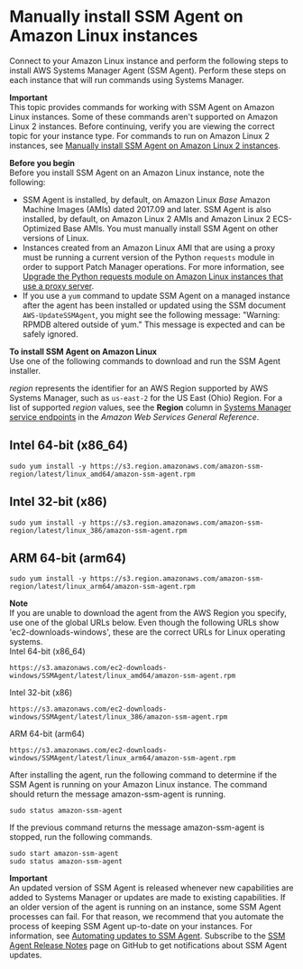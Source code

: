 # Manually install SSM Agent on Amazon Linux instances<a name="agent-install-al"></a>

Connect to your Amazon Linux instance and perform the following steps to install AWS Systems Manager Agent \(SSM Agent\)\. Perform these steps on each instance that will run commands using Systems Manager\. 

**Important**  
This topic provides commands for working with SSM Agent on Amazon Linux instances\. Some of these commands aren't supported on Amazon Linux 2 instances\. Before continuing, verify you are viewing the correct topic for your instance type\. For commands to run on Amazon Linux 2 instances, see [Manually install SSM Agent on Amazon Linux 2 instances](agent-install-al2.md)\.

**Before you begin**  
Before you install SSM Agent on an Amazon Linux instance, note the following:
+ SSM Agent is installed, by default, on Amazon Linux *Base* Amazon Machine Images \(AMIs\) dated 2017\.09 and later\. SSM Agent is also installed, by default, on Amazon Linux 2 AMIs and Amazon Linux 2 ECS\-Optimized Base AMIs\. You must manually install SSM Agent on other versions of Linux\.
+ Instances created from an Amazon Linux AMI that are using a proxy must be running a current version of the Python `requests` module in order to support Patch Manager operations\. For more information, see [Upgrade the Python requests module on Amazon Linux instances that use a proxy server](sysman-proxy-with-ssm-agent-al-python-requests.md)\.
+ If you use a `yum` command to update SSM Agent on a managed instance after the agent has been installed or updated using the SSM document `AWS-UpdateSSMAgent`, you might see the following message: "Warning: RPMDB altered outside of yum\." This message is expected and can be safely ignored\.

**To install SSM Agent on Amazon Linux**  
Use one of the following commands to download and run the SSM Agent installer\. 

*region* represents the identifier for an AWS Region supported by AWS Systems Manager, such as `us-east-2` for the US East \(Ohio\) Region\. For a list of supported *region* values, see the **Region** column in [Systems Manager service endpoints](https://docs.aws.amazon.com/general/latest/gr/ssm.html#ssm_region) in the *Amazon Web Services General Reference*\.

## Intel 64\-bit \(x86\_64\)<a name="aLinuxIntel64"></a>

```
sudo yum install -y https://s3.region.amazonaws.com/amazon-ssm-region/latest/linux_amd64/amazon-ssm-agent.rpm
```

## Intel 32\-bit \(x86\)<a name="aLinuxIntel32"></a>

```
sudo yum install -y https://s3.region.amazonaws.com/amazon-ssm-region/latest/linux_386/amazon-ssm-agent.rpm
```

## ARM 64\-bit \(arm64\)<a name="aLinuxArm"></a>

```
sudo yum install -y https://s3.region.amazonaws.com/amazon-ssm-region/latest/linux_arm64/amazon-ssm-agent.rpm
```

**Note**  
If you are unable to download the agent from the AWS Region you specify, use one of the global URLs below\. Even though the following URLs show 'ec2\-downloads\-windows', these are the correct URLs for Linux operating systems\.  
Intel 64\-bit \(x86\_64\)  

  ```
  https://s3.amazonaws.com/ec2-downloads-windows/SSMAgent/latest/linux_amd64/amazon-ssm-agent.rpm
  ```
Intel 32\-bit \(x86\)  

  ```
  https://s3.amazonaws.com/ec2-downloads-windows/SSMAgent/latest/linux_386/amazon-ssm-agent.rpm
  ```
ARM 64\-bit \(arm64\)  

  ```
  https://s3.amazonaws.com/ec2-downloads-windows/SSMAgent/latest/linux_arm64/amazon-ssm-agent.rpm
  ```

After installing the agent, run the following command to determine if the SSM Agent is running on your Amazon Linux instance\. The command should return the message amazon\-ssm\-agent is running\.

```
sudo status amazon-ssm-agent
```

If the previous command returns the message amazon\-ssm\-agent is stopped, run the following commands\.

```
sudo start amazon-ssm-agent
sudo status amazon-ssm-agent
```

**Important**  
An updated version of SSM Agent is released whenever new capabilities are added to Systems Manager or updates are made to existing capabilities\. If an older version of the agent is running on an instance, some SSM Agent processes can fail\. For that reason, we recommend that you automate the process of keeping SSM Agent up\-to\-date on your instances\. For information, see [Automating updates to SSM Agent](ssm-agent-automatic-updates.md)\. Subscribe to the [SSM Agent Release Notes](https://github.com/aws/amazon-ssm-agent/blob/mainline/RELEASENOTES.md) page on GitHub to get notifications about SSM Agent updates\.